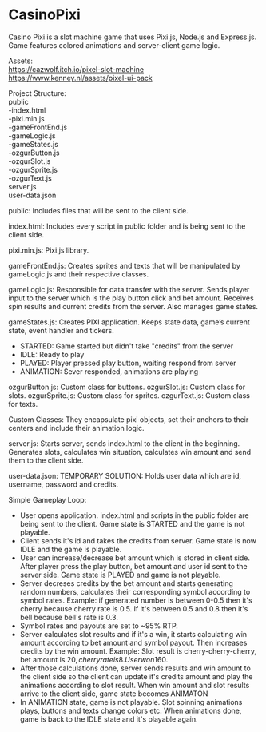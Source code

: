 # CasinoPixi

Casino Pixi is a slot machine game that uses Pixi.js, Node.js and Express.js. Game features colored animations and server-client game logic.

Assets:<br/>
https://cazwolf.itch.io/pixel-slot-machine<br/>
https://www.kenney.nl/assets/pixel-ui-pack

Project Structure:<br/>
public<br/>
-index.html<br/>
-pixi.min.js<br/>
-gameFrontEnd.js<br/>
-gameLogic.js<br/>
-gameStates.js<br/>
-ozgurButton.js<br/>
-ozgurSlot.js<br/>
-ozgurSprite.js<br/>
-ozgurText.js<br/>
server.js<br/>
user-data.json

public: Includes files that will be sent to the client side.

index.html: Includes every script in public folder and is being sent to the client side.

pixi.min.js: Pixi.js library.

gameFrontEnd.js: Creates sprites and texts that will be manipulated by gameLogic.js and their respective classes.

gameLogic.js: Responsible for data transfer with the server. Sends player input to the server which is the play button click and bet amount. Receives spin results and current credits from the server. Also manages game states.

gameStates.js: Creates PIXI application. Keeps state data, game’s current state, event handler and tickers.

- STARTED: Game started but didn't take "credits" from the server
- IDLE: Ready to play
- PLAYED: Player pressed play button, waiting respond from server
- ANIMATION: Sever responded, animations are playing

ozgurButton.js: Custom class for buttons.
ozgurSlot.js: Custom class for slots.
ozgurSprite.js: Custom class for sprites.
ozgurText.js: Custom class for texts.

Custom Classes: They encapsulate pixi objects, set their anchors to their centers and include their animation logic.

server.js: Starts server, sends index.html to the client in the beginning. Generates slots, calculates win situation, calculates win amount and send them to the client side.

user-data.json: TEMPORARY SOLUTION: Holds user data which are id, username, password and credits.

Simple Gameplay Loop:<br/>

- User opens application. index.html and scripts in the public folder are being sent to the client. Game state is STARTED and the game is not playable.
- Client sends it's id and takes the credits from server. Game state is now IDLE and the game is playable.
- User can increase/decrease bet amount which is stored in client side. After player press the play button, bet amount and user id sent to the server side. Game state is PLAYED and game is not playable.
- Server decreses credits by the bet amount and starts generating random numbers, calculates their corresponding symbol according to symbol rates. Example: if generated number is between 0-0.5 then it's cherry because cherry rate is 0.5. If it's between 0.5 and 0.8 then it's bell because bell's rate is 0.3.
- Symbol rates and payouts are set to ~95% RTP.
- Server calculates slot results and if it's a win, it starts calculating win amount according to bet amount and symbol payout. Then increases credits by the win amount. Example: Slot result is cherry-cherry-cherry, bet amount is 20$, cherry rate is 8. User won 160$.
- After those calculations done, server sends results and win amount to the client side so the client can update it's credits amount and play the animations according to slot result. When win amount and slot results arrive to the client side, game state becomes ANIMATON
- In ANIMATION state, game is not playable. Slot spinning animations plays, buttons and texts change colors etc. When animations done, game is back to the IDLE state and it's playable again.
